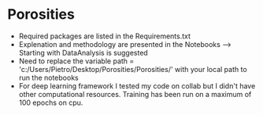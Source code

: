 # Porosities

- Required packages are listed in the Requirements.txt
- Explenation and methodology are presented in the Notebooks --> Starting with DataAnalysis is suggested
- Need to replace the variable path = 'c:/Users/Pietro/Desktop/Porosities/Porosities/' with your local path to run the notebooks
- For deep learning framework I tested my code on collab but I didn't have other computational resources. Training has been run on a maximum of 100 epochs on cpu.
